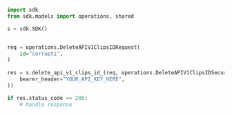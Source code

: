 <!-- Start SDK Example Usage -->
```python
import sdk
from sdk.models import operations, shared

s = sdk.SDK()


req = operations.DeleteAPIV1ClipsIDRequest(
    id="corrupti",
)
    
res = s.delete_api_v1_clips_id_(req, operations.DeleteAPIV1ClipsIDSecurity(
    bearer_header="YOUR_API_KEY_HERE",
))

if res.status_code == 200:
    # handle response
```
<!-- End SDK Example Usage -->